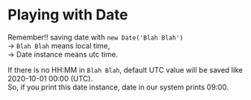 # Playing with Date
Remember!! saving date with `new Date('Blah Blah')`   
-> `Blah Blah` means local time,  
-> Date instance means utc time.
  
If there is no HH:MM in `Blah Blah`, default UTC value will be saved like 2020-10-01 00:00 (UTC).  
So, if you print this date instance, date in our system prints 09:00.